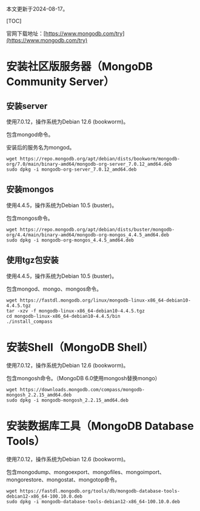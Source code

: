 本文更新于2024-08-17。

[TOC]

官网下载地址：[https://www.mongodb.com/try](https://www.mongodb.com/try)

# 安装社区版服务器（MongoDB Community Server）

## 安装server

使用7.0.12，操作系统为Debian 12.6 (bookworm)。

包含mongod命令。

安装后的服务名为mongod。

```shell
wget https://repo.mongodb.org/apt/debian/dists/bookworm/mongodb-org/7.0/main/binary-amd64/mongodb-org-server_7.0.12_amd64.deb
sudo dpkg -i mongodb-org-server_7.0.12_amd64.deb
```

## 安装mongos

使用4.4.5，操作系统为Debian 10.5 (buster)。

包含mongos命令。

```shell
wget https://repo.mongodb.org/apt/debian/dists/buster/mongodb-org/4.4/main/binary-amd64/mongodb-org-mongos_4.4.5_amd64.deb
sudo dpkg -i mongodb-org-mongos_4.4.5_amd64.deb
```

## 使用tgz包安装

使用4.4.5，操作系统为Debian 10.5 (buster)。

包含mongod、mongo、mongos命令。

```shell
wget https://fastdl.mongodb.org/linux/mongodb-linux-x86_64-debian10-4.4.5.tgz
tar -xzv -f mongodb-linux-x86_64-debian10-4.4.5.tgz
cd mongodb-linux-x86_64-debian10-4.4.5/bin
./install_compass
```

# 安装Shell（MongoDB Shell）

使用7.0.12，操作系统为Debian 12.6 (bookworm)。

包含mongosh命令。（MongoDB 6.0使用mongosh替换mongo）

```shell
wget https://downloads.mongodb.com/compass/mongodb-mongosh_2.2.15_amd64.deb
sudo dpkg -i mongodb-mongosh_2.2.15_amd64.deb
```

# 安装数据库工具（MongoDB Database Tools）

使用7.0.12，操作系统为Debian 12.6 (bookworm)。

包含mongodump、mongoexport、mongofiles、mongoimport、mongorestore、mongostat、mongotop命令。

```shell
wget https://fastdl.mongodb.org/tools/db/mongodb-database-tools-debian12-x86_64-100.10.0.deb
sudo dpkg -i mongodb-database-tools-debian12-x86_64-100.10.0.deb
```
